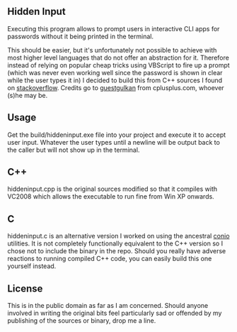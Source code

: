 Hidden Input
------------

Executing this program allows to prompt users in interactive
CLI apps for passwords without it being printed in the terminal.

This should be easier, but it's unfortunately not possible to
achieve with most higher level languages that do not offer
an abstraction for it. Therefore instead of relying on popular
cheap tricks using VBScript to fire up a prompt (which was never
even working well since the password is shown in clear while
the user types it in) I decided to build this from C++ sources
I found on [stackoverflow](http://stackoverflow.com/questions/6899025/hide-user-input-on-password-prompt).
Credits go to [guestgulkan](http://www.cplusplus.com/user/E6M4jE8b/)
from cplusplus.com, whoever (s)he may be.

Usage
-----

Get the build/hiddeninput.exe file into your project and execute it
to accept user input. Whatever the user types until a newline will
be output back to the caller but will not show up in the terminal.

C++
---

hiddeninput.cpp is the original sources modified so that it compiles
with VC2008 which allows the executable to run fine from Win XP onwards.

C
-

hiddeninput.c is an alternative version I worked on using the ancestral
[conio](http://en.wikipedia.org/wiki/Conio.h) utilities. It is not
completely functionally equivalent to the C++ version so I chose not to
include the binary in the repo. Should you really have adverse reactions
to running compiled C++ code, you can easily build this one yourself instead.

License
-------

This is in the public domain as far as I am concerned. Should anyone involved
in writing the original bits feel particularly sad or offended by my publishing
of the sources or binary, drop me a line.